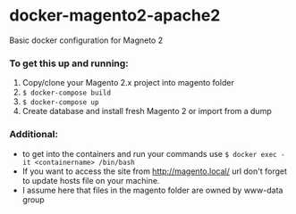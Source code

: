 # docker-magento2-apache2
Basic docker configuration for Magneto 2

### To get this up and running:
1. Copy/clone your Magento 2.x project into magento folder
2. `$ docker-compose build`
3. `$ docker-compose up`
4. Create database and install fresh Magento 2 or import from a dump

### Additional:
- to get into the containers and run your commands use `$ docker exec -it <containername> /bin/bash`
- If you want to access the site from http://magento.local/ url don't forget to update hosts file on your machine.
- I assume here that files in the magento folder are owned by www-data group
